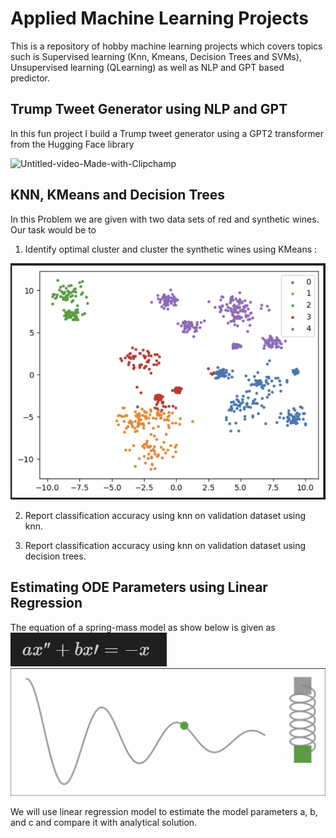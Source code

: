 # Applied Machine Learning Projects
This is a repository of hobby machine learning projects which covers topics such is Supervised learning (Knn, Kmeans, Decision Trees and SVMs), Unsupervised learning (QLearning) as well as NLP and GPT based predictor.


## Trump Tweet Generator using NLP and GPT
In this fun project I build a Trump tweet generator using a GPT2 transformer from the Hugging Face library

![Untitled-video-Made-with-Clipchamp](https://github.com/Kushcode01/Applied-Machine-Learning-Projects/assets/58338192/0933f563-d073-4411-bcb5-9a58074509eb)

## KNN, KMeans and Decision Trees
In this Problem we are given with two data sets of red and synthetic wines. 
Our task would be to 

1. Identify optimal cluster and cluster the synthetic wines using KMeans :

![Screenshot](assets/readme-image-1.png?raw=true "Screenshot 1")

2. Report classification accuracy using knn on validation dataset using knn.

3. Report classification accuracy using knn on validation dataset using decision trees.

## Estimating ODE Parameters using Linear Regression

The equation of a spring-mass model as show below is given as 
![Screenshot](assets/readme-image-2.png?raw=true "Screenshot 2")
![Screenshot](assets/readme-image-3.png?raw=true "Screenshot 3")

We will use linear regression model to estimate the model parameters a, b, and c and compare it with analytical solution.
 
